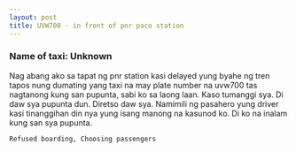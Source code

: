 ```yaml
---
layout: post
title: UVW700 - in front of pnr paco station
---
```


### Name of taxi: Unknown

Nag abang ako sa tapat ng pnr station kasi delayed yung byahe ng tren tapos nung dumating yang taxi na may plate number na uvw700 tas nagtanong kung san pupunta, sabi ko sa laong laan. Kaso tumanggi sya. Di daw sya pupunta dun. Diretso daw sya. Namimili ng pasahero yung driver kasi  tinanggihan din nya yung isang manong na kasunod ko. Di ko na inalam kung san sya pupunta.

```Refused boarding, Choosing passengers```
